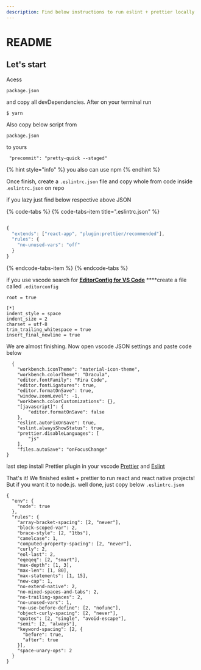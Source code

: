 ```yaml
---
description: Find below instructions to run eslint + prettier locally
---
```


# README

## Let's start

Acess

```
package.json
```

and copy all devDependencies. After on your terminal run

```
$ yarn
```

Also copy below script from

```
package.json
```

to yours

```
 "precommit": "pretty-quick --staged"
```

{% hint style="info" %}
you also can use npm
{% endhint %}

Once finish, create a `.eslintrc.json` file and copy whole from code inside .`eslintrc.json` on repo

if you lazy just find below respective above JSON

{% code-tabs %}
{% code-tabs-item title=".eslintrc.json" %}

```javascript

{
  "extends": ["react-app", "plugin:prettier/recommended"],
  "rules": {
    "no-unused-vars": "off"
  }
}


```

{% endcode-tabs-item %}
{% endcode-tabs %}

if you use vscode search for [**EditorConfig for VS Code**](https://marketplace.visualstudio.com/items?itemName=EditorConfig.EditorConfig) \*\*\*\*create a file called `.editorconfig`

```text
root = true

[*]
indent_style = space
indent_size = 2
charset = utf-8
trim_trailing_whitespace = true
insert_final_newline = true

```

We are almost finishing. Now open vscode JSON settings and paste code below

```text
  {
    "workbench.iconTheme": "material-icon-theme",
    "workbench.colorTheme": "Dracula",
    "editor.fontFamily": "Fira Code",
    "editor.fontLigatures": true,
    "editor.formatOnSave": true,
    "window.zoomLevel": -1,
    "workbench.colorCustomizations": {},
    "[javascript]": {
        "editor.formatOnSave": false
    },
    "eslint.autoFixOnSave": true,
    "eslint.alwaysShowStatus": true,
    "prettier.disableLanguages": [
        "js"
    ],
    "files.autoSave": "onFocusChange"
}
```

last step install Prettier plugin in your vscode [Prettier](https://marketplace.visualstudio.com/items?itemName=esbenp.prettier-vscode) and [Eslint](https://marketplace.visualstudio.com/items?itemName=dbaeumer.vscode-eslint)

That's it! We finished eslint + prettier to run react and react native projects! But if you want it to node.js. well done, just copy below `.eslintrc.json`

```text
{
  "env": {
    "node": true
  },
  "rules": {
    "array-bracket-spacing": [2, "never"],
    "block-scoped-var": 2,
    "brace-style": [2, "1tbs"],
    "camelcase": 1,
    "computed-property-spacing": [2, "never"],
    "curly": 2,
    "eol-last": 2,
    "eqeqeq": [2, "smart"],
    "max-depth": [1, 3],
    "max-len": [1, 80],
    "max-statements": [1, 15],
    "new-cap": 1,
    "no-extend-native": 2,
    "no-mixed-spaces-and-tabs": 2,
    "no-trailing-spaces": 2,
    "no-unused-vars": 1,
    "no-use-before-define": [2, "nofunc"],
    "object-curly-spacing": [2, "never"],
    "quotes": [2, "single", "avoid-escape"],
    "semi": [2, "always"],
    "keyword-spacing": [2, {
      "before": true,
      "after": true
    }],
    "space-unary-ops": 2
  }
}

```
